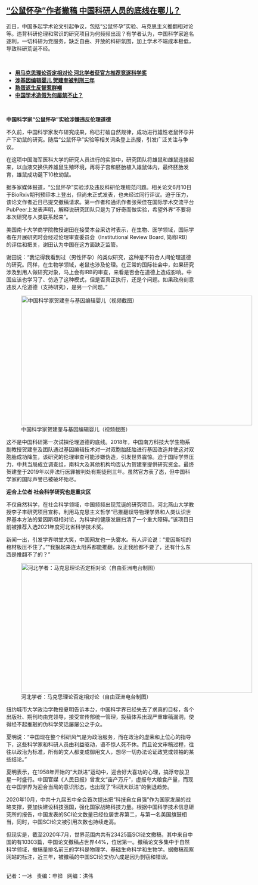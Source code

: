 <!--1625256612000-->
[“公鼠怀孕”作者撤稿  中国科研人员的底线在哪儿？](https://www.rfa.org/mandarin/yataibaodao/kejiaowen/bx-07022021110005.html)
------

<p></p><p>近日，中国多起学术论文引起争议，包括“公鼠怀孕”实验、马克思主义推翻相对论等。违背科研伦理和常识的研究项目为何频频出现？有学者认为，中国科学家追名逐利，一切科研为党服务，缺乏自由、开放的科研氛围，加上学术不端成本极低，导致科研荒诞不经。</p><p><br/></p><ul><li><a href="https://www.rfa.org/mandarin/yataibaodao/ac-06222021062526.html"><strong>用马克思理论否定相对论 河北学者获官方推荐竞逐科学奖</strong></a></li><li><strong><a href="https://www.rfa.org/mandarin/Xinwen/WUL1230C-12302019052110.html">涉基因编辑婴儿 贺建奎被判刑三年</a></strong></li><li><strong><a href="https://www.rfa.org/mandarin/yataibaodao/kejiaowen/hcm0427a-04272021054453.html">熟蛋返生反智惹群嘲</a></strong></li><li><strong><a href="https://www.rfa.org/mandarin/yataibaodao/kejiaowen/bx-09172020142632.html">中国学术造假为何屡禁不止？</a></strong></li></ul><p><br/></p><p><strong>中国科学家“公鼠怀孕”实验涉嫌违反伦理道德</strong></p><p>不久前，中国科学家发布研究成果，称已打破自然规律，成功进行雄性老鼠怀孕并产下幼鼠的研究。随后“公鼠怀孕”实验等相关词条登上热搜，引发广泛关注与争议。</p><p>在这项中国海军医科大学的研究人员进行的实验中，研究团队将雄鼠和雌鼠连接起来，以血液交换供养雄鼠生殖环境，再将子宫和胚胎植入雄鼠体内，最终胚胎发育，雄鼠成功诞下10枚幼鼠。</p><p>据多家媒体报道，“公鼠怀孕”实验涉及违反科研伦理规范问题。相关论文6月10日于BioRxiv期刊预印本上登出，但尚未正式发表，也未经过同行评议。迫于压力，该论文作者近日已提交撤稿请求。第一作者和通讯作者张荣佳在国际学术交流平台PubPeer上发表声明，解释说研究团队只是为了好奇而做实验，希望外界“不要将本次研究与人类联系起来”。</p><p>美国南卡大学商学院教授谢田在接受本台采访时表示，在生物、医学领域，国际学者在开展研究时会经过伦理审查委员会（Institutional Review Board, 简称IRB）的评估和把关，谢田认为中国在这方面缺乏监管。</p><p>谢田说：“我记得我看到过（男性怀孕）的类似研究，这种是不符合人间伦理道德的研究。同样，在生物学领域，老鼠也涉及伦理。在正常的国际社会中，如果研究涉及到用人做研究对象，马上会有IRB的审查，来看是否会在道德上造成影响。中国应该也学习了、仿造了这种模式，但是否真正执行，还是个问题。如果政府刻意违反人伦道德（支持研究），是另一个问题。”</p><p><figure class="image-richtext image-inline captioned" style="width:620px;"><img alt="中国科学家贺建奎与基因编辑婴儿（视频截图）" height="348" src="https://www.rfa.org/mandarin/yataibaodao/kejiaowen/bx-07022021110005.html/bx0702a.jpg/@@images/01983e05-f3b5-4881-b6e9-505c9eed78bd.jpeg" title="bx0702a.jpg" width="620"/><figcaption class="image-caption">中国科学家贺建奎与基因编辑婴儿（视频截图）</figcaption><small></small></figure></p><p>这不是中国科研第一次试探伦理道德的底线。2018年，中国南方科技大学生物系副教授贺建奎及团队通过基因编辑技术对一对双胞胎胚胎进行基因改造并使这对双胞胎成功降生，该研究的伦理审查可能涉嫌伪造，引发世界震惊。迫于国际学界压力，中共当局成立调查组，南科大及其他机构均否认为贺建奎提供研究资金。最终贺建奎于2019年以非法行医罪被判处有期徒刑三年。虽然官方表了态，但中国科学家的国际声誉已被破坏殆尽。</p><p><strong>迎合上位者</strong><strong> </strong><strong>社会科学研究也是重灾区</strong></p><p>不仅自然科学，在社会科学领域，中国频频出现荒诞的研究项目。河北燕山大学教授李子丰研究项目宣称，利用马克思主义哲学“已推翻误导物理学界和人类认识世界基本方法的爱因斯坦相对论，为科学的健康发展扫清了一个重大障碍。”该项目日前被推荐入选2021年度河北省科学技术奖。</p><p>新闻一出，引发学界哄堂大笑，中国网友也一头雾水。有人评论说：“爱因斯坦的棺材板压不住了。”“我狠起来连太阳系都能推翻，反正我脸都不要了，还有什么东西是推翻不了的？”</p><p><figure class="image-richtext image-inline captioned" style="width:620px;"><img alt="河北学者：马克思理论否定相对论（自由亚洲电台制图）" height="348" src="https://www.rfa.org/mandarin/yataibaodao/kejiaowen/bx-07022021110005.html/bx0702.jpg/@@images/563f25f5-a20d-4f18-8424-299d40cea67c.jpeg" title="bx0702.jpg" width="620"/><figcaption class="image-caption">河北学者：马克思理论否定相对论（自由亚洲电台制图）</figcaption><small></small></figure></p><p>纽约城市大学政治学教授夏明告诉本台，中国科学界已经失去了求真的目标，各个出版社、期刊均由党领导，接受宣传部统一管理，投稿体系出现严重审稿漏洞，使得经不起推敲的伪科学笑话屡屡公之于众。</p><p>夏明说：“中国现在整个科研风气是为政治服务，而在政治的虚荣和上位心的指导下，这些科学家和科研人员由利益驱动，语不惊人死不休。而且论文审稿过程，往往以政治为标准，所有的文人都变成御用文人，想尽一切办法论证政党或领袖的某些结论。”</p><p>夏明表示，在1958年开始的“大跃进”运动中，迎合好大喜功的心理，搞浮夸放卫星一时盛行。中国官媒《人民日报》曾发文“亩产万斤”，虚报夸大粮食产量，而现在中国学界为迎合当局的意识形态，也出现了“科研大跃进”的倒退趋势。</p><p>2020年10月，中共十九届五中全会首次提出把“科技自立自强”作为国家发展的战略支撑，要加快建设科技强国，强化国家战略科技力量。根据中国科学技术信息研究所的报告，中国发表的SCI论文数量已经位居世界第二，与第一名美国旗鼓相当，同时，中国SCI论文被引用次数也持续走高。</p><p>但现实是，截至2020年7月，世界范围内共有23425篇SCI论文撤稿，其中来自中国的有10303篇，中国论文撤稿占世界44%，位居第一。撤稿论文多集中于自然科学领域，撤稿量排名前三的学科是物理学、基础生命科学和生物学。据撤稿观察网站的标注，近三年，被撤稿的中国SCI论文约六成是因为剽窃和错误。</p><p><br/>记者：一冰   责编：申铧   网编：洪伟</p>
